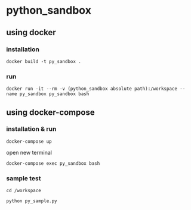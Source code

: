 # python_sandbox

## using docker
### installation

`docker build -t py_sandbox .`

### run

`docker run -it --rm -v (python_sandbox absolute path):/workspace --name py_sandbox py_sandbox bash`

## using docker-compose
### installation & run

`docker-compose up`

open new terminal

`docker-compose exec py_sandbox bash`

### sample test

```
cd /workspace

python py_sample.py
```
